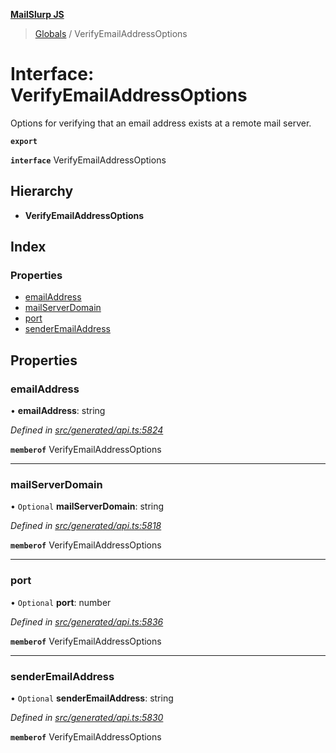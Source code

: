 **[MailSlurp JS](../README.md)**

> [Globals](../README.md) / VerifyEmailAddressOptions

# Interface: VerifyEmailAddressOptions

Options for verifying that an email address exists at a remote mail server.

**`export`** 

**`interface`** VerifyEmailAddressOptions

## Hierarchy

* **VerifyEmailAddressOptions**

## Index

### Properties

* [emailAddress](verifyemailaddressoptions.md#emailaddress)
* [mailServerDomain](verifyemailaddressoptions.md#mailserverdomain)
* [port](verifyemailaddressoptions.md#port)
* [senderEmailAddress](verifyemailaddressoptions.md#senderemailaddress)

## Properties

### emailAddress

•  **emailAddress**: string

*Defined in [src/generated/api.ts:5824](https://github.com/mailslurp/mailslurp-client/blob/2c659a7/src/generated/api.ts#L5824)*

**`memberof`** VerifyEmailAddressOptions

___

### mailServerDomain

• `Optional` **mailServerDomain**: string

*Defined in [src/generated/api.ts:5818](https://github.com/mailslurp/mailslurp-client/blob/2c659a7/src/generated/api.ts#L5818)*

**`memberof`** VerifyEmailAddressOptions

___

### port

• `Optional` **port**: number

*Defined in [src/generated/api.ts:5836](https://github.com/mailslurp/mailslurp-client/blob/2c659a7/src/generated/api.ts#L5836)*

**`memberof`** VerifyEmailAddressOptions

___

### senderEmailAddress

• `Optional` **senderEmailAddress**: string

*Defined in [src/generated/api.ts:5830](https://github.com/mailslurp/mailslurp-client/blob/2c659a7/src/generated/api.ts#L5830)*

**`memberof`** VerifyEmailAddressOptions
